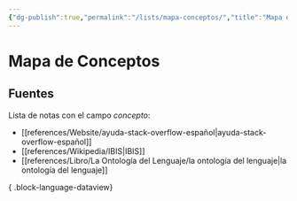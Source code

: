 ```yaml
---
{"dg-publish":true,"permalink":"/lists/mapa-conceptos/","title":"Mapa de Conceptos","tags":["público","mapa"],"dgShowLocalGraph":true,"created":"2024-03-03T16:07:22.409-06:00","updated":"2024-03-04T10:42:13.678-06:00"}
---
```


# Mapa de Conceptos
## Fuentes
Lista de notas con el campo *concepto*:
- [[references/Website/ayuda-stack-overflow-español\|ayuda-stack-overflow-español]]
- [[references/Wikipedia/IBIS\|IBIS]]
- [[references/Libro/La Ontología del Lenguaje/la ontología del lenguaje\|la ontología del lenguaje]]

{ .block-language-dataview}
